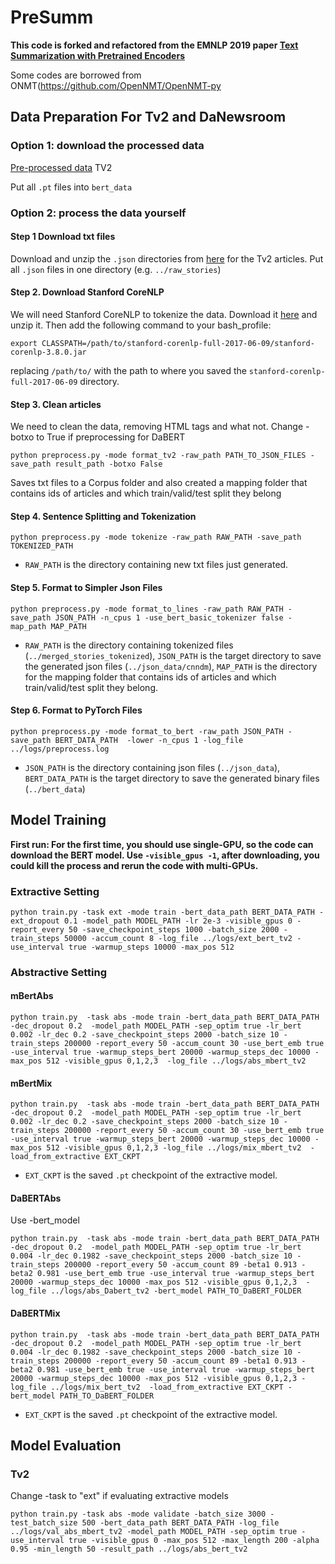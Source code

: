 # PreSumm

**This code is forked and refactored from the EMNLP 2019 paper [Text Summarization with Pretrained Encoders](https://arxiv.org/abs/1908.08345)**


Some codes are borrowed from ONMT(https://github.com/OpenNMT/OpenNMT-py

## Data Preparation For Tv2 and DaNewsroom
### Option 1: download the processed data

[Pre-processed data](https://drive.google.com/drive/folders/1VACiGxIYi5cfNqhC4c-zGR0s3_7fHe-8?usp=sharing) TV2

Put all `.pt` files into `bert_data`

### Option 2: process the data yourself

#### Step 1 Download txt files
Download and unzip the `.json` directories from [here](http://cs.nyu.edu/~kcho/DMQA/) for the Tv2 articles. Put all  `.json` files in one directory (e.g. `../raw_stories`)

####  Step 2. Download Stanford CoreNLP
We will need Stanford CoreNLP to tokenize the data. Download it [here](https://stanfordnlp.github.io/CoreNLP/) and unzip it. Then add the following command to your bash_profile:
```
export CLASSPATH=/path/to/stanford-corenlp-full-2017-06-09/stanford-corenlp-3.8.0.jar
```
replacing `/path/to/` with the path to where you saved the `stanford-corenlp-full-2017-06-09` directory. 

####  Step 3. Clean articles
We need to clean the data, removing HTML tags and what not. Change -botxo to True if preprocessing for DaBERT
```
python preprocess.py -mode format_tv2 -raw_path PATH_TO_JSON_FILES -save_path result_path -botxo False
```
Saves txt files to a Corpus folder and also created a mapping folder that contains ids of articles and which train/valid/test split they belong
####  Step 4. Sentence Splitting and Tokenization

```
python preprocess.py -mode tokenize -raw_path RAW_PATH -save_path TOKENIZED_PATH
```

* `RAW_PATH` is the directory containing new txt files just generated.


####  Step 5. Format to Simpler Json Files
 
```
python preprocess.py -mode format_to_lines -raw_path RAW_PATH -save_path JSON_PATH -n_cpus 1 -use_bert_basic_tokenizer false -map_path MAP_PATH
```

* `RAW_PATH` is the directory containing tokenized files (`../merged_stories_tokenized`), `JSON_PATH` is the target directory to save the generated json files (`../json_data/cnndm`), `MAP_PATH` is the directory for the mapping folder that contains ids of articles and which train/valid/test split they belong.

####  Step 6. Format to PyTorch Files
```
python preprocess.py -mode format_to_bert -raw_path JSON_PATH -save_path BERT_DATA_PATH  -lower -n_cpus 1 -log_file ../logs/preprocess.log
```

* `JSON_PATH` is the directory containing json files (`../json_data`), `BERT_DATA_PATH` is the target directory to save the generated binary files (`../bert_data`)

## Model Training

**First run: For the first time, you should use single-GPU, so the code can download the BERT model. Use ``-visible_gpus -1``, after downloading, you could kill the process and rerun the code with multi-GPUs.**

### Extractive Setting

```
python train.py -task ext -mode train -bert_data_path BERT_DATA_PATH -ext_dropout 0.1 -model_path MODEL_PATH -lr 2e-3 -visible_gpus 0 -report_every 50 -save_checkpoint_steps 1000 -batch_size 2000 -train_steps 50000 -accum_count 8 -log_file ../logs/ext_bert_tv2 -use_interval true -warmup_steps 10000 -max_pos 512
```

### Abstractive Setting

#### mBertAbs
```
python train.py  -task abs -mode train -bert_data_path BERT_DATA_PATH -dec_dropout 0.2  -model_path MODEL_PATH -sep_optim true -lr_bert 0.002 -lr_dec 0.2 -save_checkpoint_steps 2000 -batch_size 10 -train_steps 200000 -report_every 50 -accum_count 30 -use_bert_emb true -use_interval true -warmup_steps_bert 20000 -warmup_steps_dec 10000 -max_pos 512 -visible_gpus 0,1,2,3  -log_file ../logs/abs_mbert_tv2
```
#### mBertMix
```
python train.py  -task abs -mode train -bert_data_path BERT_DATA_PATH -dec_dropout 0.2  -model_path MODEL_PATH -sep_optim true -lr_bert 0.002 -lr_dec 0.2 -save_checkpoint_steps 2000 -batch_size 10 -train_steps 200000 -report_every 50 -accum_count 30 -use_bert_emb true -use_interval true -warmup_steps_bert 20000 -warmup_steps_dec 10000 -max_pos 512 -visible_gpus 0,1,2,3 -log_file ../logs/mix_mbert_tv2  -load_from_extractive EXT_CKPT   
```
* `EXT_CKPT` is the saved `.pt` checkpoint of the extractive model.

#### DaBERTAbs
Use -bert_model

```
python train.py  -task abs -mode train -bert_data_path BERT_DATA_PATH -dec_dropout 0.2  -model_path MODEL_PATH -sep_optim true -lr_bert 0.004 -lr_dec 0.1982 -save_checkpoint_steps 2000 -batch_size 10 -train_steps 200000 -report_every 50 -accum_count 89 -beta1 0.913 -beta2 0.981 -use_bert_emb true -use_interval true -warmup_steps_bert 20000 -warmup_steps_dec 10000 -max_pos 512 -visible_gpus 0,1,2,3  -log_file ../logs/abs_Dabert_tv2 -bert_model PATH_TO_DaBERT_FOLDER
```
#### DaBERTMix
```
python train.py  -task abs -mode train -bert_data_path BERT_DATA_PATH -dec_dropout 0.2  -model_path MODEL_PATH -sep_optim true -lr_bert 0.004 -lr_dec 0.1982 -save_checkpoint_steps 2000 -batch_size 10 -train_steps 200000 -report_every 50 -accum_count 89 -beta1 0.913 -beta2 0.981 -use_bert_emb true -use_interval true -warmup_steps_bert 20000 -warmup_steps_dec 10000 -max_pos 512 -visible_gpus 0,1,2,3 -log_file ../logs/mix_bert_tv2  -load_from_extractive EXT_CKPT -bert_model PATH_TO_DaBERT_FOLDER 
```
* `EXT_CKPT` is the saved `.pt` checkpoint of the extractive model.


## Model Evaluation
### Tv2
Change -task to "ext" if evaluating extractive models
```
python train.py -task abs -mode validate -batch_size 3000 -test_batch_size 500 -bert_data_path BERT_DATA_PATH -log_file ../logs/val_abs_mbert_tv2 -model_path MODEL_PATH -sep_optim true -use_interval true -visible_gpus 0 -max_pos 512 -max_length 200 -alpha 0.95 -min_length 50 -result_path ../logs/abs_bert_tv2 
```
